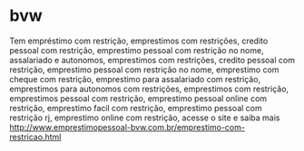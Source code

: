 bvw
===

Tem empréstimo com restrição, emprestimos com restrições, credito pessoal com restrição, emprestimo pessoal com restrição no nome, assalariado e autonomos, emprestimos com restrições, credito pessoal com restrição, emprestimo pessoal com restrição no nome, emprestimo com cheque com restrição, emprestimo para assalariado com restrição, emprestimos para autonomos com restrições, emprestimos com restrição, emprestimos pessoal com restrição, emprestimo pessoal online com restrição, emprestimo facil com restrição, emprestimo pessoal com restrição rj, emprestimo online com restrição, acesse o site e saiba mais http://www.emprestimopessoal-bvw.com.br/emprestimo-com-restricao.html
